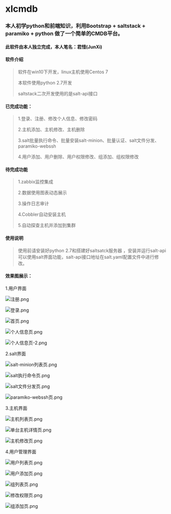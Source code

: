 # xlcmdb

### 本人初学python和前端知识，利用Bootstrap + saltstack + paramiko + python 做了一个简单的CMDB平台。

#### 此软件由本人独立完成，本人笔名：君惜(JunXi)

#### 软件介绍
> 软件在win10下开发，linux主机使用Centos 7
>
> 本软件使用python 2.7开发
> 
> saltstack二次开发使用的是salt-api接口
> 
#### 已完成功能：
> 1.登录、注册、修改个人信息、修改密码
> 
> 2.主机添加、主机修改、主机删除
>
> 3.salt批量执行命令、批量安装salt-minion、批量认证、salt文件分发、paramiko-webssh
>
> 4.用户添加、用户删除、用户权限修改、组添加、组权限修改
#### 待完成功能
> 1.zabbix监控集成
>
> 2.数据使用图表动态展示
>
> 3.操作日志审计
>
> 4.Cobbler自动安装主机
>
> 5.自动探查主机并添加到集群

#### 使用说明
> 使用前请安装好python 2.7和搭建好saltsatck服务器
，安装并运行salt-api可以使用salt界面功能，salt-api接口地址在salt.yaml配置文件中进行修改。

#### 效果图展示：
1.用户界面

![注册.png](http://upload-images.jianshu.io/upload_images/4262139-7ad6fd1772adbed0.png?imageMogr2/auto-orient/strip%7CimageView2/2/w/1240)

![登录.png](http://upload-images.jianshu.io/upload_images/4262139-acf6740a9378c15e.png?imageMogr2/auto-orient/strip%7CimageView2/2/w/1240)


![首页.png](http://upload-images.jianshu.io/upload_images/4262139-770709fa11c915f6.png?imageMogr2/auto-orient/strip%7CimageView2/2/w/1240)


![个人信息页.png](http://upload-images.jianshu.io/upload_images/4262139-2bf21cf0c0785da7.png?imageMogr2/auto-orient/strip%7CimageView2/2/w/1240)


![个人信息页-2.png](http://upload-images.jianshu.io/upload_images/4262139-508c02b275cb9a67.png?imageMogr2/auto-orient/strip%7CimageView2/2/w/1240)


2.salt界面

![salt-minion列表页.png](http://upload-images.jianshu.io/upload_images/4262139-21596ed2b511c2ec.png?imageMogr2/auto-orient/strip%7CimageView2/2/w/1240)


![salt执行命令页.png](http://upload-images.jianshu.io/upload_images/4262139-ee2e4f861163c332.png?imageMogr2/auto-orient/strip%7CimageView2/2/w/1240)


![salt文件分发页.png](http://upload-images.jianshu.io/upload_images/4262139-dd453dd18f582608.png?imageMogr2/auto-orient/strip%7CimageView2/2/w/1240)


![paramiko-webssh页.png](http://upload-images.jianshu.io/upload_images/4262139-4259014351571486.png?imageMogr2/auto-orient/strip%7CimageView2/2/w/1240)



3.主机界面

![主机列表页.png](http://upload-images.jianshu.io/upload_images/4262139-75607e7c5c4fde9b.png?imageMogr2/auto-orient/strip%7CimageView2/2/w/1240)


![单台主机详情页.png](http://upload-images.jianshu.io/upload_images/4262139-b38e2fa4007de335.png?imageMogr2/auto-orient/strip%7CimageView2/2/w/1240)


![主机修改页.png](http://upload-images.jianshu.io/upload_images/4262139-fe5604c4fe942f55.png?imageMogr2/auto-orient/strip%7CimageView2/2/w/1240)


4.用户管理界面


![用户列表页.png](http://upload-images.jianshu.io/upload_images/4262139-6d83bf683aed8798.png?imageMogr2/auto-orient/strip%7CimageView2/2/w/1240)


![用户添加页.png](http://upload-images.jianshu.io/upload_images/4262139-7961dd2511246b1c.png?imageMogr2/auto-orient/strip%7CimageView2/2/w/1240)


![组列表页.png](http://upload-images.jianshu.io/upload_images/4262139-c3ac443c22b08f3c.png?imageMogr2/auto-orient/strip%7CimageView2/2/w/1240)


![修改权限页.png](http://upload-images.jianshu.io/upload_images/4262139-c57d396549ce61d3.png?imageMogr2/auto-orient/strip%7CimageView2/2/w/1240)


![组添加页.png](http://upload-images.jianshu.io/upload_images/4262139-bfef9abe9fceb634.png?imageMogr2/auto-orient/strip%7CimageView2/2/w/1240)


